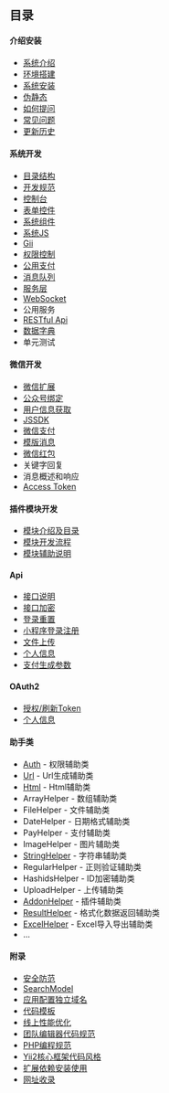 ## 目录

#### 介绍安装

- [系统介绍](../../README.md)
- [环境搭建](start-environment.md)
- [系统安装](start-installation.md)
- [伪静态](start-rewrite.md)
- [如何提问](start-questions.md)
- [常见问题](start-issue.md)
- [更新历史](start-update-log.md)

#### 系统开发

- [目录结构](sys-catalog.md)
- [开发规范](sys-exploit.md)
- [控制台](sys-console.md)
- [表单控件](sys-widget.md)
- [系统组件](sys-subassembly.md)
- [系统JS](sys-js-method.md)
- [Gii](sys-gii.md)
- [权限控制](sys-auth.md)
- [公用支付](sys-payment.md)
- [消息队列](sys-queue.md)
- [服务层](sys-service.md)
- [WebSocket](sys-websocket.md)
- 公用服务
- [RESTful Api](sys-restful-api.md)
- [数据字典](sys-data-dictionary.md)
- 单元测试

#### 微信开发

- [微信扩展](wechat-extend.md)
- [公众号绑定](wechat-binding.md)
- [用户信息获取](wechat-userinfo.md)
- [JSSDK](wechat-jssdk.md)
- [微信支付](wechat-payment.md)
- [模版消息](wechat-template-message.md)
- [微信红包](wechat-red-packet.md)
- 关键字回复
- 消息概述和响应
- [Access Token](wechat-token.md)

#### 插件模块开发

- [模块介绍及目录](addon-introduce-catalog.md)
- [模块开发流程](addon-flow.md)
- [模块辅助说明](addon-helper.md)

#### Api

- [接口说明](api-explain.md)
- [接口加密](api-encryption.md)
- [登录重置](api-login.md)
- [小程序登录注册](api-mini-program.md)
- [文件上传](api-upload.md)
- [个人信息](api-get-member.md)
- [支付生成参数](api-pay.md)

#### OAuth2

- [授权/刷新Token](oauth2-login.md)
- [个人信息](oauth2-get-member.md)

#### 助手类

- [Auth](helper-auth.md) - 权限辅助类
- [Url](helper-url.md) - Url生成辅助类
- [Html](helper-html.md) - Html辅助类
- ArrayHelper - 数组辅助类
- FileHelper - 文件辅助类
- DateHelper - 日期格式辅助类
- PayHelper - 支付辅助类
- ImageHelper - 图片辅助类
- [StringHelper](helper-string.md) - 字符串辅助类
- RegularHelper - 正则验证辅助类
- HashidsHelper - ID加密辅助类
- UploadHelper - 上传辅助类
- [AddonHelper](helper-addon.md) - 插件辅助类
- [ResultHelper](helper-result-data.md) - 格式化数据返回辅助类
- [ExcelHelper](helper-excel.md) - Excel导入导出辅助类
- ...

#### 附录

- [安全防范](php-safety.md)
- [SearchModel](component-search-model.md)
- [应用配置独立域名](independent-app-domain-name.md)
- [代码模板](system-code-template.md)
- [线上性能优化](system-optimize.md)
- [团队编辑器代码规范](php-by-team.md)
- [PHP编程规范](php-standard.md)
- [Yii2核心框架代码风格](core-code-style.md)
- [扩展依赖安装使用](system-relyon.md)
- [网址收录](append-website.md)